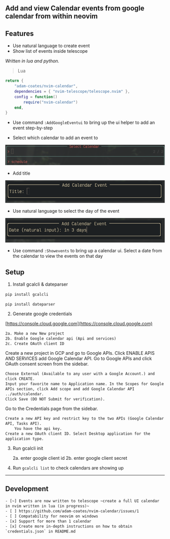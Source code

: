 ## Add and view Calendar events from google calendar from within neovim

## Features 

- Use natural language to create event
- Show list of events inside telescope


*Written in lua and python.*

> Lua

```lua
return {
	"adam-coates/nvim-calendar",
    dependencies = { "nvim-telescope/telescope.nvim" },
	config = function()
		require("nvim-calendar")
	end,
}
```

- Use command `:AddGoogleEventui` to bring up the ui helper to add an event step-by-step

- Select which calendar to add an event to

![](./snapshot_2024-11-09_17-40-45.png)

- Add title

![](./snapshot_2024-11-09_17-41-18.png)

- Use natural language to select the day of the event

![](./snapshot_2024-11-09_17-41-36.png)

- Use command `:Showevents` to bring up a calendar ui. Select a date from the calendar to view the events on that day
  

## Setup 

1. Install gcalcli & dateparser

`pip install gcalcli`

`pip install dateparser`

2. Generate google credentials 

[https://console.cloud.google.com](https://console.cloud.google.com)

    2a. Make a new New project
    2b. Enable Google calendar api (Api and services)
    2c. Create OAuth client ID 

Create a new project in GCP and go to Google APIs.
Click ENABLE APIS AND SERVICES add Google Calendar API.
Go to Google APIs and click OAuth consent screen from the sidebar.

    Choose External (Available to any user with a Google Account.) and click CREATE.
    Input your favorite name to Application name. In the Scopes for Google APIs section, click Add scope and add Google Calendar API ../auth/calendar.
    Click Save (DO NOT Submit for verification).

Go to the Credentials page from the sidebar.

    Create a new API key and restrict key to the two APIs (Google Calendar API, Tasks API).
        You have the api key.
    Create a new OAuth client ID. Select Desktop application for the application type.

3. Run gcalcli init

    2a. enter google client id 
    2b. enter google client secret

4. Run `gcalcli list` to check calendars are showing up


---

## Development
```[tasklist]
- [~] Events are now written to telescope ~create a full UI calendar in nvim written in lua (in progress)~
- [ ] https://github.com/adam-coates/nvim-calendar/issues/1
- [ ] Compatability for neovim on windows
- [x] Support for more than 1 calendar 
- [x] Create more in-depth instructions on how to obtain `credentials.json` in README.md
```

